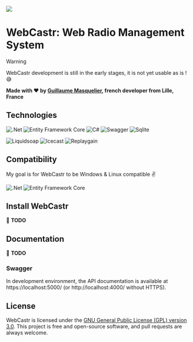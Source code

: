 ![](https://github.com/gmasquelier59/WebCastr/raw/main/resources/logo.png)

# WebCastr: Web Radio Management System

> [!WARNING]
> WebCastr development is still in the early stages, it is not yet usable as is ! 😅

**Made with ❤️ by [Guillaume Masquelier](https://github.com/gmasquelier59), french developer from <b>Lille, <img src="https://cdn-icons-png.flaticon.com/512/197/197560.png" width="13"/> France</b>**

## Technologies

<p>
    <img alt=".Net" src="https://img.shields.io/badge/-.Net%20Core-006d77?style=flat-square&logo=dotnet&logoColor=white" />
    <img alt="Entity Framework Core" src="https://img.shields.io/badge/-Entity%20Framework%20Core-006d77?style=flat-square&logo=dotnet&logoColor=white" />
    <img alt="C#" src="https://img.shields.io/badge/-C%23-006d77?style=flat-square&logo=csharp&logoColor=white" />
    <img alt="Swagger" src="https://img.shields.io/badge/-Swagger-006d77?style=flat-square&logo=swagger&logoColor=white" />
    <img alt="Sqlite" src="https://img.shields.io/badge/-Sqlite-006d77?style=flat-square&logo=sqlite&logoColor=white" />
</p>
<p>
    <img alt="Liquidsoap" src="https://img.shields.io/badge/-Liquidsoap-83c5be?style=flat-square&logoColor=white" />
    <img alt="Icecast" src="https://img.shields.io/badge/-Icecast-83c5be?style=flat-square&logoColor=white" />
    <img alt="Replaygain" src="https://img.shields.io/badge/-Replaygain-83c5be?style=flat-square&logoColor=white" />
</p>

## Compatibility

My goal is for WebCastr to be Windows & Linux compatible ✌️

<p>
    <img alt=".Net" src="https://img.shields.io/badge/-Windows 10/11-006d77?style=flat-square&logo=Windows&logoColor=white" />
    <img alt="Entity Framework Core" src="https://img.shields.io/badge/-Linux%20Ubuntu-006d77?style=flat-square&logo=linux&logoColor=white" />
</p>

## Install WebCastr

🚧 **TODO**

## Documentation

🚧 **TODO**

### Swagger

In development environment, the API documentation is available at https://localhost:5000/ (or http://localhost:4000/ without HTTPS).

## License

WebCastr is licensed under the [GNU General Public License (GPL) version 3.0](https://github.com/gmasquelier59/WebCastr/blob/main/LICENSE). This project is free and open-source software, and pull requests are always welcome.
